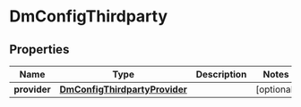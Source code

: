 
# DmConfigThirdparty

## Properties
Name | Type | Description | Notes
------------ | ------------- | ------------- | -------------
**provider** | [**DmConfigThirdpartyProvider**](DmConfigThirdpartyProvider.md) |  |  [optional]



